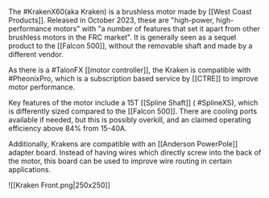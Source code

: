 The #KrakenX60(aka Kraken) is a brushless motor made by [[West Coast Products]]. Released in October 2023, these are "high-power, high-performance motors" with "a number of features that set it apart from other brushless motors in the FRC market". It is generally seen as a sequel product to the [[Falcon 500]], without the removable shaft and made by a different vendor.

As there is a #TalonFX [[motor controller]], the Kraken is compatible with #PheonixPro, which is a subscription based service by [[CTRE]] to improve motor performance.

Key features of the motor include a 15T [[Spline Shaft]] ( #SplineXS), which is differently sized compared to the [[Falcon 500]]. There are cooling ports available if needed, but this is possibly overkill, and an claimed operating efficiency above 84% from 15-40A.

Additionally, Krakens are compatible with an [[Anderson PowerPole]] adapter board. Instead of having wires which directly screw into the back of the motor, this board can be used to improve wire routing in certain applications.

![[Kraken Front.png|250x250]]
